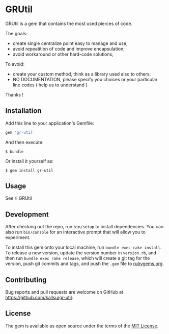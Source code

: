 # GRUtil

GRUtil is a gem that contains the most used pierces of code.

The goals:
- create single centralize point easy to manage and use;
- avoid repeatition of code and improve encapsulation;
- avoid workaround or other hard-code solutions;

To avoid:
- create your custom method, think as a library used also to others;
- NO  DOCUMENTATION, please specify you choices or your particular line codes ( help us to understand )

Thanks !

## Installation

Add this line to your application's Gemfile:

```ruby
gem 'gr-util'
```

And then execute:

    $ bundle

Or install it yourself as:

    $ gem install gr-util

## Usage

See ri GRUtil

## Development

After checking out the repo, run `bin/setup` to install dependencies. You can also run `bin/console` for an interactive prompt that will allow you to experiment.

To install this gem onto your local machine, run `bundle exec rake install`. To release a new version, update the version number in `version.rb`, and then run `bundle exec rake release`, which will create a git tag for the version, push git commits and tags, and push the `.gem` file to [rubygems.org](https://rubygems.org).

## Contributing

Bug reports and pull requests are welcome on GitHub at https://github.com/kallsu/gr-util.


## License

The gem is available as open source under the terms of the [MIT License](http://opensource.org/licenses/MIT).

